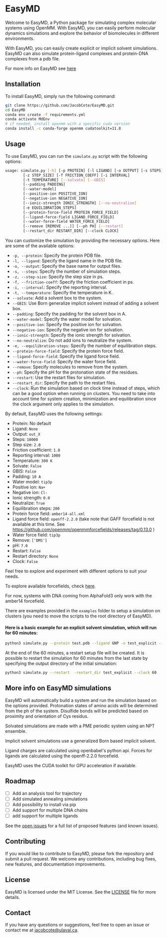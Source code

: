 # EasyMD

Welcome to EasyMD, a Python package for simulating complex molecular systems using OpenMM. With EasyMD, you can easily perform molecular dynamics simulations and explore the behavior of biomolecules in different environments.

With EasyMD, you can easily create explicit or implicit solvent simulations. EasyMD can also simulate protein-ligand complexes and protein-DNA complexes from a pdb file.

For more info on EasyMD see [here](#more-info-on-easymd-simulations)
## Installation
To install EasyMD, simply run the following command:
```bash
git clone https://github.com/JacobCote/EasyMD.git
cd EasyMD
conda env create -f requirements.yml
conda activate MdEnv
# if needed, install openmm with a specific cuda version
conda install -c conda-forge openmm cudatoolkit=11.8
```

## Usage
To use EasyMD, you can run the `simulate.py` script with the following options:
```bash
usage: simulate.py [-h] [-p PROTEIN] [-l LIGAND] [-o OUTPUT] [-s STEPS]
        [-z STEP_SIZE] [-f FRICTION_COEFF] [-i INTERVAL]
        [-t TEMPERATURE] [--solvate] [--GBIS]
        [--padding PADDING]
        [--water-model]
        [--positive-ion POSITIVE_ION]
        [--negative-ion NEGATIVE_ION]
        [--ionic-strength IONIC_STRENGTH] [--no-neutralize]
        [-e EQUILIBRATION_STEPS]
        [--protein-force-field PROTEIN_FORCE_FIELD]
        [--ligand-force-field LIGAND_FORCE_FIELD]
        [--water-force-field WATER_FORCE_FIELD]
        [--remove [REMOVE ...]] [--ph PH] [--restart]
        [--restart_dir RESTART_DIR] [--clock CLOCK]
```

You can customize the simulation by providing the necessary options. Here are some of the available options:

- `-p, --protein`: Specify the protein PDB file.
- `-l, --ligand`: Specify the ligand name in the PDB file.
- `-o, --output`: Specify the base name for output files.
- `-s, --steps`: Specify the number of simulation steps.
- `-z, --step-size`: Specify the step size in ps.
- `-f, --friction-coeff`: Specify the friction coefficient in ps.
- `-i, --interval`: Specify the reporting interval.
- `-t, --temperature`: Specify the temperature in K.
- `--solvate`: Add a solvent box to the system.
- `--GBIS`: Use Born generalize implicit solvent instead of adding a solvent box.
- `--padding`: Specify the padding for the solvent box in A.
- `--water-model`: Specify the water model for solvation.
- `--positive-ion`: Specify the positive ion for solvation.
- `--negative-ion`: Specify the negative ion for solvation.
- `--ionic-strength`: Specify the ionic strength for solvation.
- `--no-neutralize`: Do not add ions to neutralize the system.
- `-e, --equilibration-steps`: Specify the number of equilibration steps.
- `--protein-force-field`: Specify the protein force field.
- `--ligand-force-field`: Specify the ligand force field.
- `--water-force-field`: Specify the water force field.
- `--remove`: Specify molecules to remove from the system.
- `--ph`: Specify the pH for the protonation state of the residues.
- `--restart`: Use the restart files for simulation.
- `--restart_dir`: Specify the path to the restart files.
- `--clock`: Run the simulation based on clock time instead of steps, which can be a good option when running on clusters. You need to take into account time for system creation, minimization and equilibration since the clock argument only applies to the simulation.

By default, EasyMD uses the following settings:
- Protein: No default
- Ligand: `None`
- Output: `out_X`
- Steps: `10000`
- Step size: `2.0`
- Friction coefficient: `1.0`
- Reporting interval: `1000`
- Temperature: `300 K`
- Solvate: `False`
- GBIS: `False`
- Padding: `10 A`
- Water model: `tip3p`
- Positive ion: `Na+`
- Negative ion: `Cl-`
- Ionic strength: `0.0`
- Neutralize: `True`
- Equilibration steps: `200`
- Protein force field: `amber14-all.xml`
- Ligand force field: `openff-2.2.0` (take note that GAFF forcefield is not available at this time. See https://github.com/openmm/openmmforcefields/releases/tag/0.13.0  )
- Water force field: `tip3p`
- Remove: `['DMS']`
- pH: `7.0`
- Restart: `False`
- Restart directory: `None`
- Clock: `False`

Feel free to explore and experiment with different options to suit your needs.

To explore available forcefields, check [here](https://ommprotocol.readthedocs.io/en/latest/forcefields.html).

For now, systems with DNA coming from AlphaFold3 only work with the amber14 forcefield.

There are examples provided in the `examples` folder to setup a simulation on clusters (you need to move the scripts to the root directory of EasyMD).

#### Here is a basic example for an explicit solvent simulation, which will run for 60 minutes:
```bash
python3 simulate.py --protein test.pdb --ligand GNP -o test_explicit --solvate --clock 60
```
At the end of the 60 minutes, a restart setup file will be created. It is possible to restart the simulation for 60 minutes from the last state by specifying the output directory of the initial simulation:
```bash
python3 simulate.py --restart  -restart_dir test_explicit --clock 60
```

## More info on EasyMD simulations
EasyMD will automatically build a system and run the simulation based on the options provided. Protonation states of amino acids will be determined from the ph of the system. Disulfide bonds will be predicted based on proximity and orientation of Cys residus.

Solvated simulations are made with a PME periodic system using an NPT ensemble. 

Implicit solvent simulations use a generalized Born based implicit solvent.

Ligand charges are calculated using openbabel's python api. Forces for ligands are calculated using the openff-2.2.0 forcefield.

EasyMD uses the CUDA toolkit for GPU acceleration if available. 
## Roadmap

- [ ] Add an analysis tool for trajectory
- [ ] Add simulated annealing simulations
- [ ] Add possibility to install via pip
- [ ] Add support for multiple DNA chains
- [ ] add support for multiple ligands 

See the [open issues](https://github.com/JacobCote/EasyMD/issues) for a full list of proposed features (and known issues).

## Contributing
If you would like to contribute to EasyMD, please fork the repository and submit a pull request. We welcome any contributions, including bug fixes, new features, and documentation improvements.

## License
EasyMD is licensed under the MIT License. See the [LICENSE](LICENSE) file for more details.

## Contact
If you have any questions or suggestions, feel free to open an issue or contact me at jacobcote@ulaval.ca.



